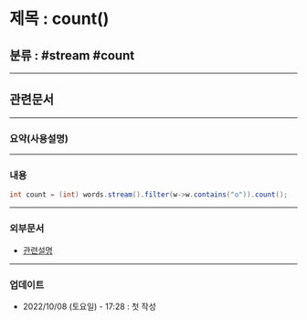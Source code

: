 # 제목 : count()

## 분류 : #stream #count

---
## 관련문서

----
### 요약(사용설명)

---
### 내용
```Java
int count = (int) words.stream().filter(w->w.contains("o")).count();
```

----
### 외부문서
- [관련설명](https://myhappyman.tistory.com/80)

----
### 업데이트
-  2022/10/08 (토요일) - 17:28 : 첫 작성
